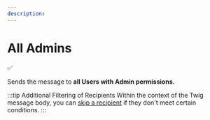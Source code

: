 ```yaml
---
description:
---
```


# All Admins

✅

Sends the message to **all Users with Admin permissions.**

:::tip Additional Filtering of Recipients
Within the context of the Twig message body, you can [skip a recipient](/messages/skip-message) if they don't meet certain conditions.
:::
